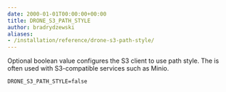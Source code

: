 ```yaml
---
date: 2000-01-01T00:00:00+00:00
title: DRONE_S3_PATH_STYLE
author: bradrydzewski
aliases:
- /installation/reference/drone-s3-path-style/
---
```


Optional boolean value configures the S3 client to use path style. The is often used with S3-compatible services such as Minio.

```
DRONE_S3_PATH_STYLE=false
```
